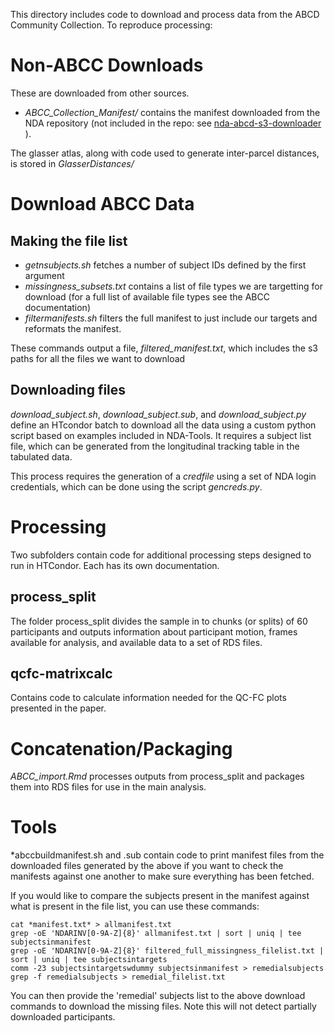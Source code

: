 This directory includes code to download and process data from the ABCD Community Collection. To reproduce processing:

# Non-ABCC Downloads

These are downloaded from other sources.

* *ABCC_Collection_Manifest/* contains the manifest downloaded from the NDA repository (not included in the repo: see [nda-abcd-s3-downloader](https://github.com/ABCD-STUDY/nda-abcd-s3-downloader) ).

The glasser atlas, along with code used to generate inter-parcel distances, is stored in *GlasserDistances/*

# Download ABCC Data

## Making the file list

* *getnsubjects.sh* fetches a number of subject IDs defined by the first argument
* *missingness_subsets.txt* contains a list of file types we are targetting for download (for a full list of available file types see the ABCC documentation)
* *filtermanifests.sh* filters the full manifest to just include our targets and reformats the manifest.

These commands output a file, *filtered_manifest.txt*, which includes the s3 paths for all the files we want to download

## Downloading files

*download_subject.sh*, *download_subject.sub*, and *download_subject.py* define an HTcondor batch to download all the data using a custom python script based on examples included in NDA-Tools. It requires a subject list file, which can be generated from the longitudinal tracking table in the tabulated data.

This process requires the generation of a *credfile* using a set of NDA login credentials, which can be done using the script *gencreds.py*. 

# Processing

Two subfolders contain code for additional processing steps designed to run in HTCondor. Each has its own documentation.

## process_split

The folder process_split divides the sample in to chunks (or splits) of 60 participants and outputs information about participant motion, frames available for analysis, and available data to a set of RDS files. 

## qcfc-matrixcalc

Contains code to calculate information needed for the QC-FC plots presented in the paper.

# Concatenation/Packaging

*ABCC_import.Rmd* processes outputs from process_split and packages them into RDS files for use in the main analysis.


# Tools

*abccbuildmanifest.sh and .sub contain code to print manifest files from the downloaded files generated by the above if you want to check the manifests against one another to make sure everything has been fetched.

If you would like to compare the subjects present in the manifest against what is present in the file list, you can use these commands:

```
cat *manifest.txt* > allmanifest.txt
grep -oE 'NDARINV[0-9A-Z]{8}' allmanifest.txt | sort | uniq | tee subjectsinmanifest
grep -oE 'NDARINV[0-9A-Z]{8}' filtered_full_missingness_filelist.txt | sort | uniq | tee subjectsintargets
comm -23 subjectsintargetswdummy subjectsinmanifest > remedialsubjects
grep -f remedialsubjects > remedial_filelist.txt
```

You can then provide the 'remedial' subjects list to the above download commands to download the missing files. Note this will not detect partially downloaded participants.
